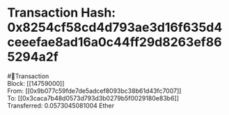 
Transaction Hash: 0x8254cf58cd4d793ae3d16f635d4ceeefae8ad16a0c44ff29d8263ef865294a2f
====================================================================================
  
#💸Transaction  
Block: [[14759000]]  
From: [[0x9b077c59fde7de5adcef8093bc38b61d43fc7007]]  
To: [[0x3caca7b48d0573d793d3b0279b5f0029180e83b6]]  
Transferred: 0.0573045081004 Ether